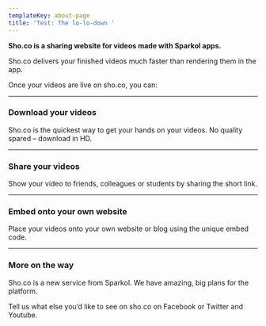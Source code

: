 ```yaml
---
templateKey: about-page
title: 'Test: The lo-lo-down '
---
```

**Sho.co is a sharing website for videos made with Sparkol apps.**

Sho.co delivers your finished videos much faster than rendering them in the app.

Once your videos are live on sho.co, you can:

<hr>

### **Download your videos**

Sho.co is the quickest way to get your hands on your videos. No quality spared – download in HD.

<hr>

### **Share your videos**

Show your video to friends, colleagues or students by sharing the short link.

<hr>

### **Embed onto your own website**

Place your videos onto your own website or blog using the unique embed code.

<hr>

### **More on the way**

Sho.co is a new service from Sparkol. We have amazing, big plans for the platform.

Tell us what else you’d like to see on sho.co on Facebook or Twitter and Youtube.
